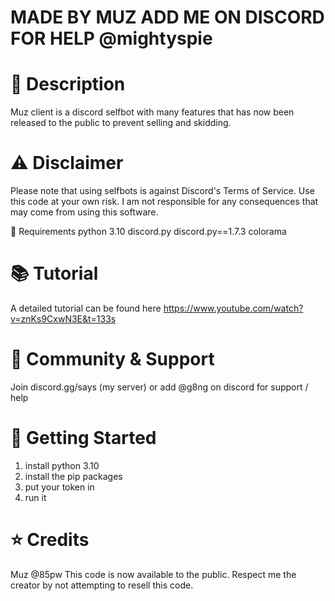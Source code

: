 # MADE BY MUZ ADD ME ON DISCORD FOR HELP @mightyspie
# 📝 Description
Muz client is a discord selfbot with many features that has now been released to the public to prevent selling and skidding.

# ⚠️ Disclaimer
Please note that using selfbots is against Discord's Terms of Service. Use this code at your own risk. I am  not responsible for any consequences that may come from using this software.

🔧 Requirements
python 3.10
discord.py
discord.py==1.7.3
colorama

# 📚 Tutorial
A detailed tutorial can be found here https://www.youtube.com/watch?v=znKs9CxwN3E&t=133s

# 🤝 Community & Support
Join discord.gg/says (my server) or add @g8ng on discord for support / help

# 🚀 Getting Started
1. install python 3.10
2. install the pip packages
3. put your token in
4. run it


# ⭐ Credits
Muz @85pw
This code is now available to the public. Respect me the creator by not attempting to resell this code.
